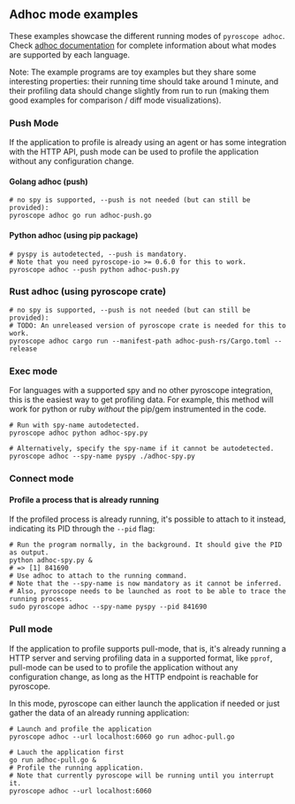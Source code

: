 ## Adhoc mode examples

These examples showcase the different running modes of `pyroscope adhoc`.
Check [adhoc documentation](https://pyroscope.io/docs/agent-configuration-adhoc) for complete information about what modes are supported by each language.

Note: The example programs are toy examples but they share some interesting properties: their running time should take around 1 minute, and their profiling data should change slightly from run to run (making them good examples for comparison / diff mode visualizations).

### Push Mode
If the application to profile is already using an agent or has some integration with the HTTP API,
push mode can be used to profile the application without any configuration change.

#### Golang adhoc (push)
```
# no spy is supported, --push is not needed (but can still be provided):
pyroscope adhoc go run adhoc-push.go
```

#### Python adhoc (using pip package)
```
# pyspy is autodetected, --push is mandatory.
# Note that you need pyroscope-io >= 0.6.0 for this to work.
pyroscope adhoc --push python adhoc-push.py
```

### Rust adhoc (using pyroscope crate)
```
# no spy is supported, --push is not needed (but can still be provided):
# TODO: An unreleased version of pyroscope crate is needed for this to work.
pyroscope adhoc cargo run --manifest-path adhoc-push-rs/Cargo.toml --release
```

### Exec mode
For languages with a supported spy and no other pyroscope integration, this is the easiest way to get profiling data.
For example, this method will work for python or ruby _without_ the pip/gem instrumented in the code.

```
# Run with spy-name autodetected.
pyroscope adhoc python adhoc-spy.py

# Alternatively, specify the spy-name if it cannot be autodetected.
pyroscope adhoc --spy-name pyspy ./adhoc-spy.py
```

### Connect mode
#### Profile a process that is already running

If the profiled process is already running, it's possible to attach to it instead, indicating its PID through the `--pid` flag:

```
# Run the program normally, in the background. It should give the PID as output.
python adhoc-spy.py &
# => [1] 841690
# Use adhoc to attach to the running command.
# Note that the --spy-name is now mandatory as it cannot be inferred.
# Also, pyroscope needs to be launched as root to be able to trace the running process.
sudo pyroscope adhoc --spy-name pyspy --pid 841690
```

### Pull mode

If the application to profile supports pull-mode, that is, it's already running a HTTP server
and serving profiling data in a supported format, like `pprof`,
pull-mode can be used to to profile the application without any configuration change,
as long as the HTTP endpoint is reachable for pyroscope.

In this mode, pyroscope can either launch the application if needed or just gather the data of an already running application:

```
# Launch and profile the application
pyroscope adhoc --url localhost:6060 go run adhoc-pull.go
```

```
# Lauch the application first
go run adhoc-pull.go &
# Profile the running application.
# Note that currently pyroscope will be running until you interrupt it.
pyroscope adhoc --url localhost:6060
```
